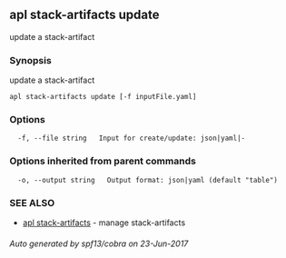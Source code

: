 ## apl stack-artifacts update

update a stack-artifact

### Synopsis


update a stack-artifact

```
apl stack-artifacts update [-f inputFile.yaml]
```

### Options

```
  -f, --file string   Input for create/update: json|yaml|-
```

### Options inherited from parent commands

```
  -o, --output string   Output format: json|yaml (default "table")
```

### SEE ALSO
* [apl stack-artifacts](apl_stack-artifacts.md)	 - manage stack-artifacts

###### Auto generated by spf13/cobra on 23-Jun-2017
